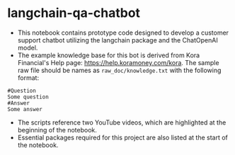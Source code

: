 # langchain-qa-chatbot

- This notebook contains prototype code designed to develop a customer support chatbot utilizing the langchain package and the ChatOpenAI model.
- The example knowledge base for this bot is derived from Kora Financial's Help page: https://help.koramoney.com/kora. The sample raw file should be names as `raw_doc/knowledge.txt` with the following format:
```
#Question
Some question  
#Answer  
Some answer
```   
- The scripts reference two YouTube videos, which are highlighted at the beginning of the notebook.
- Essential packages required for this project are also listed at the start of the notebook.
